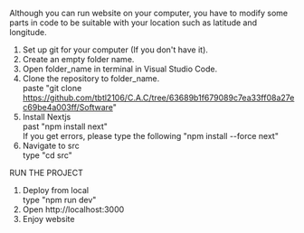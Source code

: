 Although you can run website on your computer, you have to modify some parts in code to be suitable with your location such as latitude and longitude. <br>
1. Set up git for your computer (If you don't have it). <br>
2. Create an empty folder name. <br>
3. Open folder_name in terminal in Visual Studio Code. <br>
4. Clone the repository to folder_name. <br>
    paste "git clone https://github.com/tbtl2106/C.A.C/tree/63689b1f679089c7ea33ff08a27ec69be4a003ff/Software" <br>
5. Install Nextjs <br>
    past "npm install next" <br>
    If you get errors, please type the following "npm install --force next" <br>
6. Navigate to src <br>
    type "cd src" <br>
    
RUN THE PROJECT <br>
1. Deploy from local <br>
    type "npm run dev" <br>
2. Open http://localhost:3000 <br>
3. Enjoy website  






